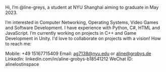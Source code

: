 Hi, I’m @line-greys, a student at NYU Shanghai aiming to graduate in May 2023.

I’m interested in Computer Networking, Operating Systems, Video Games and Software Development.
I have experience with Python, C#, HTML and JavaScript.
I’m currently working on projects in C++ and Game Development in Unity.
I'd love to collaborate on projects with a vision! 
How to reach me:

Mobile: +49 15167715409
Email: ag7138@nyu.edu or aline@grobys.de
LinkedIn: linkedin.com/in/aline-grobys-b18541212 
WeChat ID: alinelostinspace

<!---
line-greys/line-greys is a ✨ special ✨ repository because its `README.md` (this file) appears on your GitHub profile.
You can click the Preview link to take a look at your changes.
--->
